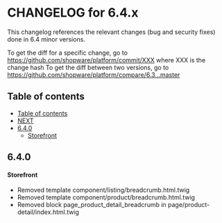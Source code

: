 CHANGELOG for 6.4.x
===================

This changelog references the relevant changes (bug and security fixes) done
in 6.4 minor versions.

To get the diff for a specific change, go to https://github.com/shopware/platform/commit/XXX where XXX is the change hash
To get the diff between two versions, go to https://github.com/shopware/platform/compare/6.3...master

Table of contents
----------------
* [Table of contents](#table-of-contents)
* [NEXT](#NEXT)
* [6.4.0](#640)
  - [Storefront](#storefront)
  
6.4.0
----------------

#### Storefront
* Removed template component/listing/breadcrumb.html.twig
* Removed template component/product/breadcrumb.html.twig
* Removed block page_product_detail_breadcrumb in page/product-detail/index.html.twig
